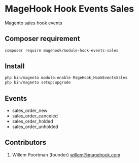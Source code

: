 MageHook Hook Events Sales
====================
Magento sales hook events

## Composer requirement
```bash
composer require magehook/module-hook-events-sales
```

## Install
```bash
php bin/magento module:enable MageHook_HookEventsSales
php bin/magento setup:upgrade
```

## Events
- sales_order_new
- sales_order_canceled
- sales_order_holded
- sales_order_unholded

## Contributors
1. Willem Poortman (founder) <willem@magehook.com>